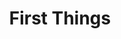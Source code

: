 ---
facebook: https://facebook.com/FirstThings
googleplus: https://plus.google.com/+firstthings
logohandle: firstthings
sort: firstthings
title: First Things
twitter: https://x.com/firstthingsmag
website: https://www.firstthings.com/
youtube: https://youtube.com/c/firstthings
---